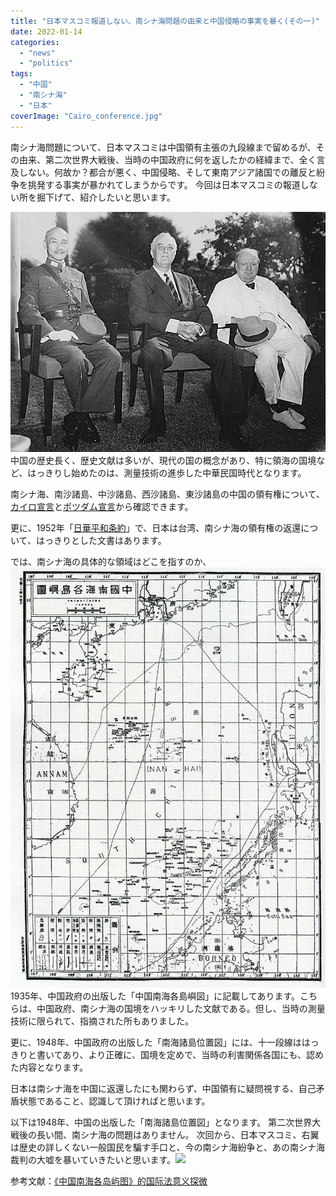 ```yaml
---
title: "日本マスコミ報道しない、南シナ海問題の由来と中国侵略の事実を暴く(その一)"
date: 2022-01-14
categories: 
  - "news"
  - "politics"
tags: 
  - "中国"
  - "南シナ海"
  - "日本"
coverImage: "Cairo_conference.jpg"
---
```


南シナ海問題について、日本マスコミは中国領有主張の九段線まで留めるが、その由来、第二次世界大戦後、当時の中国政府に何を返したかの経緯まで、全く言及しない。何故か？都合が悪く、中国侵略、そして東南アジア諸国での離反と紛争を挑発する事実が暴かれてしまうからです。 今回は日本マスコミの報道しない所を掘下げて、紹介したいと思います。

![](images/Cairo_conference.jpg)中国の歴史長く、歴史文献は多いが、現代の国の概念があり、特に領海の国境など、はっきりし始めたのは、測量技術の進歩した中華民国時代となります。

南シナ海、南沙諸島、中沙諸島、西沙諸島、東沙諸島の中国の領有権について、[カイロ宣言](https://ja.wikipedia.org/wiki/%E3%82%AB%E3%82%A4%E3%83%AD%E5%AE%A3%E8%A8%80)と[ポツダム宣言](https://ja.wikipedia.org/wiki/%E3%83%9D%E3%83%84%E3%83%80%E3%83%A0%E5%AE%A3%E8%A8%80)から確認できます。

更に、1952年「[日華平和条約](https://worldjpn.grips.ac.jp/documents/texts/docs/19520428.T1J.html)」で、日本は台湾、南シナ海の領有権の返還について、はっきりとした文書はあります。

では、南シナ海の具体的な領域はどこを指すのか、![](images/zhong_guo_nan_hai_ge_dao_yu_tu_.png)1935年、中国政府の出版した「中国南海各島嶼図」に記載してあります。こちらは、中国政府、南シナ海の国境をハッキリした文献である。但し、当時の測量技術に限られて、指摘された所もありました。

更に、1948年、中国政府の出版した「南海諸島位置図」には、十一段線ははっきりと書いてあり、より正確に、国境を定めで、当時の利害関係各国にも、認めた内容となります。

日本は南シナ海を中国に返還したにも関わらず、中国領有に疑問視する、自己矛盾状態であること、認識して頂ければと思います。

以下は1948年、中国の出版した「南海諸島位置図」となります。 第二次世界大戦後の長い間、南シナ海の問題はありません。 次回から、日本マスコミ、右翼は歴史の詳しくない一般国民を騙す手口と、今の南シナ海紛争と、あの南シナ海裁判の大嘘を暴いていきたいと思います。![](images/nan_hai_zhu_dao_wei_zhi_tu_.png)

参考文献：[《中国南海各岛屿图》的国际法意义探微](http://www.scspi.org/zh/dtfx/1592552860)
